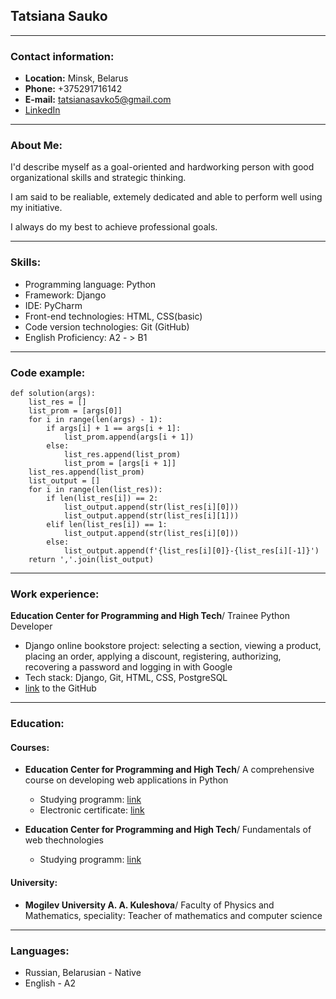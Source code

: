 ## Tatsiana Sauko

***
### Contact information:
* **Location:** Minsk, Belarus
* **Phone:** +375291716142
* **E-mail:** tatsianasavko5@gmail.com
* [LinkedIn](https://www.linkedin.com/in/tatsiana-savko-278104230)

***
### About Me:
I'd describe myself as a goal-oriented and hardworking person with good organizational skills and strategic thinking.

I am said to be realiable, extemely dedicated and able to perform well using my initiative.

I always do my best to achieve professional goals.

***
### Skills:
* Programming language: Python
* Framework: Django
* IDE:  PyCharm
* Front-end technologies: HTML, CSS(basic)
* Code version technologies: Git (GitHub)
* English Proficiency: A2 - > B1

***
### Code example:
```
def solution(args):
    list_res = []
    list_prom = [args[0]]
    for i in range(len(args) - 1):
        if args[i] + 1 == args[i + 1]:
            list_prom.append(args[i + 1])
        else:
            list_res.append(list_prom)
            list_prom = [args[i + 1]]
    list_res.append(list_prom)
    list_output = []
    for i in range(len(list_res)):
        if len(list_res[i]) == 2:
            list_output.append(str(list_res[i][0]))
            list_output.append(str(list_res[i][1]))
        elif len(list_res[i]) == 1:
            list_output.append(str(list_res[i][0]))
        else:
            list_output.append(f'{list_res[i][0]}-{list_res[i][-1]}')
    return ','.join(list_output)
```

***
### Work experience:
**Education Center for Programming and High Tech**/ Trainee Python Developer
* Django online bookstore project: selecting a section, viewing a product, placing an order, applying a discount, registering, authorizing, recovering a password and logging in with Google
* Tech stack: Django, Git, HTML, CSS, PostgreSQL
* [link](https://github.com/TatsianaSauko/DjangoProject) to the GitHub

***
### Education:
#### Courses:
* **Education Center for Programming and High Tech**/ A comprehensive course on developing web applications in Python
  + Studying programm: [link](https://www.it-academy.by/course/python-developer/pt-python-developer/?set_city=84)
  + Electronic certificate: [link](https://disk.yandex.ru/i/_9Cnl6tSXR3CKA)

* **Education Center for Programming and High Tech**/ Fundamentals of web thechnologies
  * Studying programm: [link](https://www.it-academy.by/course/asp-net-developer/proektirovanie-veb-stranits-dlya-programmistov-/)
#### University:
* **Mogilev University A. A. Kuleshova**/ Faculty of Physics and Mathematics, speciality: Teacher of mathematics and computer science

***
### Languages:
* Russian, Belarusian - Native
* English - A2
